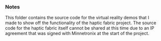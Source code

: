 ### Notes ###
This folder contains the source code for the virtual reality demos that I made to show off the functionality of the haptic fabric project. The source code for the haptic fabric itself cannot be shared at this time due to an IP agreement that was signed with Minnetronix at the start of the project.